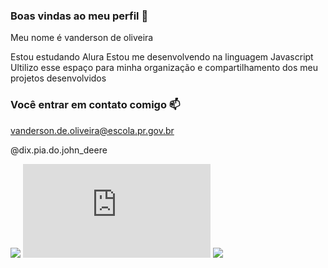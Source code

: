 ### Boas vindas ao meu perfil 💙

Meu nome é vanderson de oliveira

Estou estudando Alura
Estou me desenvolvendo na linguagem Javascript
Ultilizo esse espaço para minha organização e compartilhamento dos meu projetos desenvolvidos 

### Você entrar em contato comigo 📫

vanderson.de.oliveira@escola.pr.gov.br

@dix.pia.do.john_deere

![](https://media.tenor.com/7KBEdGIKEJsAAAAC/kazoo.gif!)
![](https://www.terra.com.br/diversao/gente/kid-bengala-qual-o-real-tamanho-do-documento-do-ator,48b927ab2631e9e3c60d6826878167e0wpahf8yx.html)
![](https://www.google.com/url?sa=i&url=https%3A%2F%2Fwww.terra.com.br%2Fdiversao%2Fgente%2Fkid-bengala-qual-o-real-tamanho-do-documento-do-ator%2C48b927ab2631e9e3c60d6826878167e0wpahf8yx.html&psig=AOvVaw2ck53epXvPrRTwCp4xrboQ&ust=1698494843787000&source=images&cd=vfe&opi=89978449&ved=0CA8QjRxqFwoTCLjv0NiZloIDFQAAAAAdAAAAABAD)
